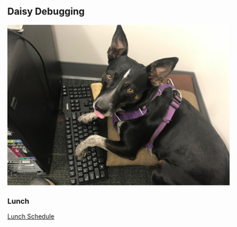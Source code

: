
## Daisy Debugging

![99 little bugs in the code, take one down, patch it around!](/pictures/daisy_writing_code.JPG)

### Lunch

[Lunch Schedule](/schedule/group_lunch.md)
